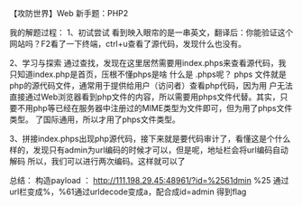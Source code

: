 【攻防世界】Web 新手题：PHP2

我的解题过程：
1、初试尝试
看到映入眼帘的是一串英文，翻译后：你能验证这个网站吗？F2看了一下终端，ctrl+u查看了源代码，发现什么也没有。

2、学习与探索
通过查找，发现在这里居然需要用index.phps来查看源代码，我只知道index.php是首页，压根不懂phps是啥
什么是 .phps呢？ 
phps 文件就是php的源代码文件，通常用于提供给用户（访问者）查看php代码，因为用
户无法直接通过Web浏览器看到php文件的内容，所以需要用phps文件代替。其实，只
要不用php等已经在服务器中注册过的MIME类型为文件即可，但为用了phps文件类型。 
了国际通用，所以才用了phps文件类型。

3、拼接index.phps出现php源代码，接下来就是要代码审计了，看懂这是个什么样的，发现只有admin为url编码的时候才可以，但是呢，地址栏会将url编码自动解码
所以，我们可以进行两次编码。这样就可以了


总结：
构造payload ： http://111.198.29.45:48961/?id=%2561dmin 
%25 通过url栏变成%，%61通过urldecode变成a，配合成id=admin 
得到flag
